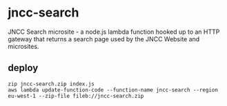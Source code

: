 # jncc-search

JNCC Search microsite - a node.js lambda function hooked up to an HTTP gateway that returns a search page used by the JNCC Website and microsites.

## deploy

    zip jncc-search.zip index.js
    aws lambda update-function-code --function-name jncc-search --region eu-west-1 --zip-file fileb://jncc-search.zip
